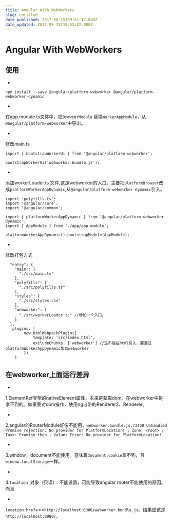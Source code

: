 ```yaml
---
title: Angular With WebWorkers
slug: untitled
date_published: 2017-08-15T09:51:17.000Z
date_updated: 2017-08-15T10:53:22.000Z
---
```


# Angular With WebWorkers

## 使用

- 
`npm install --save @angular/platform-webworker @angular/platform-webworker-dynamic`

- 
在app.module.ts文件中，把`BrowserModule` 替换`WorkerAppModule`，从`@angular/platform-webworker`中导出。

- 
修改main.ts

    import { bootstrapWorkerUi } from '@angular/platform-webworker';
    
    bootstrapWorkerUi('webworker.bundle.js');
    

- 
添加workerLoader.ts 文件,这是webworker的入口。主要把`platformBrowser`改成`platformWorkerAppDynamic`,从`@angular/platform-webworker-dynamic`引入。

    import 'polyfills.ts';
    import '@angular/core';
    import '@angular/common';
    
    import { platformWorkerAppDynamic } from '@angular/platform-webworker-dynamic';
    import { AppModule } from './app/app.module';
    
    platformWorkerAppDynamic().bootstrapModule(AppModule);
    

- 
修改打包方式

      "entry": {
        "main": [
          "./src/main.ts"
        ],
        "polyfills": [
          "./src/polyfills.ts"
        ],
        "styles": [
          "./src/styles.css"
        ],
        "webworker": [
          "./src/workerLoader.ts" //增加一个入口。
        ]
      },
       plugins: [
            new HtmlWebpackPlugin({
                template: 'src/index.html',
                excludeChunks: ['webworker'] //这不能在html引入，要通过platformWorkerAppDynamic加载webworker
            })
        ]
    

## 在webworker上面运行差异

- 
1.ElementRef类型的nativeElement属性，本来是获取dom。在webworker中是拿不到的。如果要对dom操作，使用ng自带的Renderer2、Renderer。

- 
2.angular的RouterModule好像不能用，`webworker.bundle.js:73400 Unhandled Promise rejection: No provider for PlatformLocation! ; Zone: <root> ; Task: Promise.then ; Value: Error: No provider for PlatformLocation!`

- 
3.window，document不能使用。意味着`document.cookie`拿不到，且`window.localStorage`一样。

- 
4.`location `对象（只读）：不能设置，可能导致angular router不能使用的原因。而且

- 
`location.href`===`http://localhost:8080/webworker.bundle.js`。结果应该是`http://localhost:8080/`。
